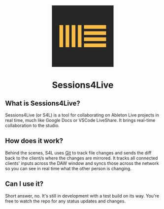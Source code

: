 <p align="center">
    <img src="icon.png" width="200px" />
</p>

<h1 align="center">Sessions4Live</h1>

## What is Sessions4Live?

Sessions4Live (or S4L) is a tool for collaborating on Ableton Live projects in real time, much like Google Docs or VSCode LiveShare. It brings real-time collaboration to the studio.

## How does it work?

Behind the scenes, S4L uses [Git](https://git-scm.com/) to track file changes and sends the diff back to the client/s where the changes are mirrored. It tracks all connected clients' inputs across the DAW window and syncs those across the network so you can see in real time what the other person is changing.

## Can I use it?

Short answer, no. It's still in development with a test build on its way. You're free to watch the repo for any status updates and changes.